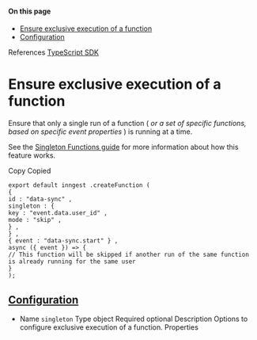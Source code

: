 #### On this page

- [Ensure exclusive execution of a function](\docs\reference\functions\singleton#ensure-exclusive-execution-of-a-function)
- [Configuration](\docs\reference\functions\singleton#configuration)

References [TypeScript SDK](\docs\reference\typescript)

# Ensure exclusive execution of a function

Ensure that only a single run of a function ( *or a set of specific functions, based on specific event properties* ) is running at a time.

See the [Singleton Functions guide](\docs\guides\singleton) for more information about how this feature works.

Copy Copied

```
export default inngest .createFunction (
{
id : "data-sync" ,
singleton : {
key : "event.data.user_id" ,
mode : "skip" ,
} ,
} ,
{ event : "data-sync.start" } ,
async ({ event }) => {
// This function will be skipped if another run of the same function is already running for the same user
}
);
```

## [Configuration](\docs\reference\functions\singleton#configuration)

- Name `singleton` Type object Required optional Description Options to configure exclusive execution of a function. Properties